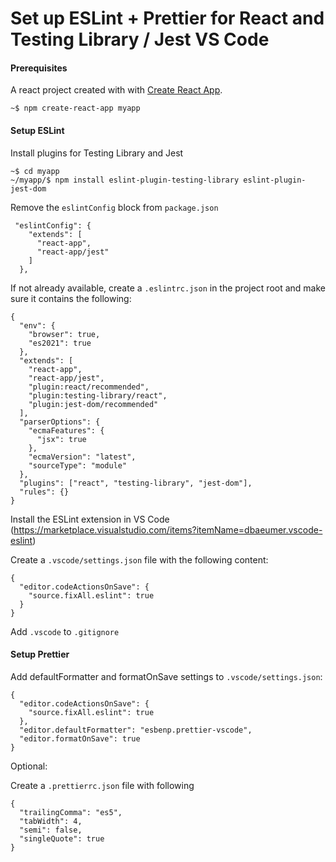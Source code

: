 # Set up ESLint + Prettier for React and Testing Library / Jest VS Code


#### Prerequisites

A react project created with with [Create React App](https://github.com/facebook/create-react-app).
```
~$ npm create-react-app myapp
```

#### Setup ESLint

Install plugins for Testing Library and Jest

```
~$ cd myapp
~/myapp/$ npm install eslint-plugin-testing-library eslint-plugin-jest-dom
```

Remove the `eslintConfig` block from `package.json`
```
 "eslintConfig": {
    "extends": [
      "react-app",
      "react-app/jest"
    ]
  },
```

If not already available, create a `.eslintrc.json` in the project root and make sure it contains the following:
```
{
  "env": {
    "browser": true,
    "es2021": true
  },
  "extends": [
    "react-app",
    "react-app/jest",
    "plugin:react/recommended",
    "plugin:testing-library/react",
    "plugin:jest-dom/recommended"
  ],
  "parserOptions": {
    "ecmaFeatures": {
      "jsx": true
    },
    "ecmaVersion": "latest",
    "sourceType": "module"
  },
  "plugins": ["react", "testing-library", "jest-dom"],
  "rules": {}
}
```
Install the ESLint extension in VS Code (https://marketplace.visualstudio.com/items?itemName=dbaeumer.vscode-eslint)


Create a `.vscode/settings.json` file with the following content:

```
{
  "editor.codeActionsOnSave": {
    "source.fixAll.eslint": true
  }
}
```
Add `.vscode` to `.gitignore`

#### Setup Prettier

Add defaultFormatter and formatOnSave settings to `.vscode/settings.json`:

```
{
  "editor.codeActionsOnSave": {
    "source.fixAll.eslint": true
  },
  "editor.defaultFormatter": "esbenp.prettier-vscode",
  "editor.formatOnSave": true
}
```
Optional:

Create a `.prettierrc.json` file with following
```
{
  "trailingComma": "es5",
  "tabWidth": 4,
  "semi": false,
  "singleQuote": true
}
``` 

